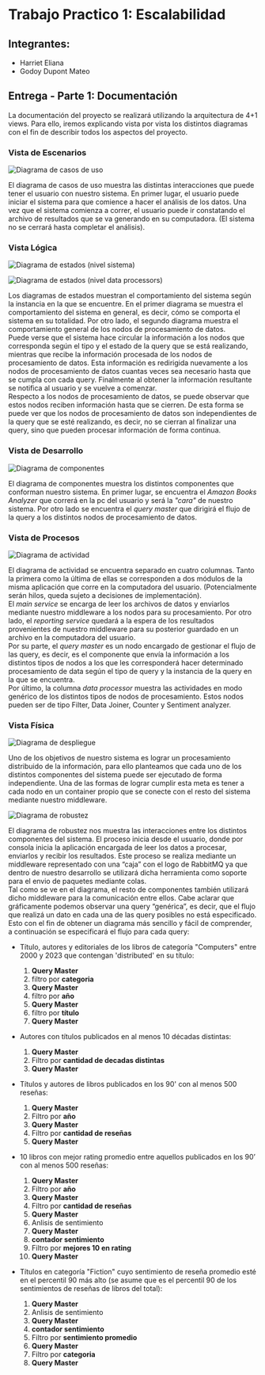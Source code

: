 # Trabajo Practico 1: Escalabilidad

## Integrantes:
* Harriet Eliana
* Godoy Dupont Mateo

## Entrega - Parte 1: Documentación

La documentación del proyecto se realizará utilizando la arquitectura de 4+1 views. Para ello, iremos explicando vista por vista los distintos diagramas con el fin de describir todos los aspectos del proyecto.  

### Vista de Escenarios
![Diagrama de casos de uso](<diagrams/Diagrama de casos de uso.png>)

El diagrama de casos de uso muestra las distintas interacciones que puede tener el usuario con nuestro sistema. En primer lugar, el usuario puede iniciar el sistema para que comience a hacer el análisis de los datos. Una vez que el sistema comienza a correr, el usuario puede ir constatando el archivo de resultados que se va generando en su computadora. (El sistema no se cerrará hasta completar el análisis).  

### Vista Lógica
![Diagrama de estados (nivel sistema)](<diagrams/Diagrama de estados.png>)

![Diagrama de estados (nivel data processors)](<diagrams/Diagrama de estados (data processors).png>)

Los diagramas de estados muestran el comportamiento del sistema según la instancia en la que se encuentre. En el primer diagrama se muestra el comportamiento del sistema en general, es decir, cómo se comporta el sistema en su totalidad. Por otro lado, el segundo diagrama muestra el comportamiento general de los nodos de procesamiento de datos.  
Puede verse que el sistema hace circular la información a los nodos que corresponda según el tipo y el estado de la query que se está realizando, mientras que recibe la información procesada de los nodos de procesamiento de datos. Esta información es redirigida nuevamente a los nodos de procesamiento de datos cuantas veces sea necesario hasta que se cumpla con cada query. Finalmente al obtener la información resultante se notifica al usuario y se vuelve a comenzar.  
Respecto a los nodos de procesamiento de datos, se puede observar que estos nodos reciben información hasta que se cierren. De esta forma se puede ver que los nodos de procesamiento de datos son independientes de la query que se esté realizando, es decir, no se cierran al finalizar una query, sino que pueden procesar información de forma continua.  

### Vista de Desarrollo
![Diagrama de componentes](<diagrams/Diagrama de componentes.png>)

El diagrama de componentes muestra los distintos componentes que conforman nuestro sistema. En primer lugar, se encuentra el *Amazon Books Analyzer* que correrá en la pc del usuario y será la *"cara"* de nuestro sistema. Por otro lado se encuentra el *query master* que dirigirá el flujo de la query a los distintos nodos de procesamiento de datos.  

### Vista de Procesos
![Diagrama de actividad](<diagrams/Diagrama de actividades.png>)

El diagrama de actividad se encuentra separado en cuatro columnas. Tanto la primera como la última de ellas se corresponden a dos módulos de la misma aplicación que corre en la computadora del usuario. (Potencialmente serán hilos, queda sujeto a decisiones de implementación).  
El *main service* se encarga de leer los archivos de datos y enviarlos mediante nuestro middleware a los nodos para su procesamiento. Por otro lado, el *reporting service* quedará a la espera de los resultados provenientes de nuestro middleware para su posterior guardado en un archivo en la computadora del usuario.  
Por su parte, el *query master* es un nodo encargado de gestionar el flujo de las query, es decir, es el componente que envía la información a los distintos tipos de nodos a los que les corresponderá hacer determinado procesamiento de data según el tipo de query y la instancia de la query en la que se encuentra.  
Por último, la columna *data processor* muestra las actividades en modo genérico de los distintos tipos de nodos de procesamiento. Estos nodos pueden ser de tipo Filter, Data Joiner, Counter y Sentiment analyzer.

### Vista Física
![Diagrama de despliegue](<diagrams/Diagrama de despliegue.png>)


Uno de los objetivos de nuestro sistema es lograr un procesamiento distribuido de la información, para ello planteamos que cada uno de los distintos componentes del sistema puede ser ejecutado de forma independiente. Una de las formas de lograr cumplir esta meta es tener a cada nodo en un container propio que se conecte con el resto del sistema mediante nuestro middleware.

![Diagrama de robustez](<diagrams/Diagrama de robustez.png>)

El diagrama de robustez nos muestra las interacciones entre los distintos componentes del sistema. El proceso inicia desde el usuario, donde por consola inicia la aplicación encargada de leer los datos a procesar, enviarlos y recibir los resultados. Este proceso se realiza mediante un middleware representado con una “caja” con el logo de RabbitMQ ya que dentro de nuestro desarrollo se utilizará dicha herramienta como soporte para el envio de paquetes mediante colas.  
Tal como se ve en el diagrama, el resto de componentes también utilizará dicho middleware para la comunicación entre ellos. Cabe aclarar que gráficamente podemos observar una query “genérica”, es decir, que el flujo que realizá un dato en cada una de las query posibles no está especificado. Esto con el fin de obtener un diagrama más sencillo y fácil de comprender, a continuación se especificará el flujo para cada query:

+ Título, autores y editoriales de los libros de categoría "Computers" entre 2000 y 2023 que contengan 'distributed' en su título:  
    1. **Query Master**
    2. filtro por **categoria**
    3. **Query Master**
    4. filtro por **año**
    5. **Query Master**
    6. filtro por **título**
    7. **Query Master**

+ Autores con títulos publicados en al menos 10 décadas distintas:  
    1. **Query Master**
    2. Filtro por **cantidad de decadas distintas**
    3. **Query Master**

+ Títulos y autores de libros publicados en los 90' con al menos 500 reseñas:
    1. **Query Master**
    2. Filtro por **año**
    5. **Query Master**
    6. Filtro por **cantidad de reseñas**
    7. **Query Master**

+ 10 libros con mejor rating promedio entre aquellos publicados en los 90’ con al menos 500 reseñas:
    1. **Query Master**
    2. Filtro por **año**
    5. **Query Master**
    6. Filtro por **cantidad de reseñas**
    7. **Query Master**
    8. Anlisis de sentimiento
    9. **Query Master**
    10. **contador sentimiento**
    11. Filtro por **mejores 10 en rating**
    12. **Query Master**

+ Títulos en categoría "Fiction" cuyo sentimiento de reseña promedio esté en el percentil 90 más alto (se asume que es el percentil 90 de los sentimientos de reseñas de libros del total):
    1. **Query Master**
    2. Anlisis de sentimiento
    3. **Query Master**
    4. **contador sentimiento**
    5. Filtro por **sentimiento promedio**
    6. **Query Master**
    7. Filtro por **categoria**
    8. **Query Master**
